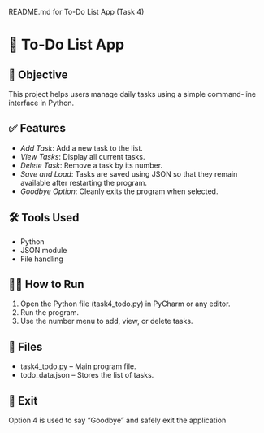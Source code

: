 README.md for To-Do List App (Task 4)

# 📝 To-Do List App

## 📌 Objective
This project helps users manage daily tasks using a simple command-line interface in Python.

## ✅ Features
- *Add Task*: Add a new task to the list.
- *View Tasks*: Display all current tasks.
- *Delete Task*: Remove a task by its number.
- *Save and Load*: Tasks are saved using JSON so that they remain available after restarting the program.
- *Goodbye Option*: Cleanly exits the program when selected.

## 🛠 Tools Used
- Python
- JSON module
- File handling

## 🏃‍♂ How to Run
1. Open the Python file (task4_todo.py) in PyCharm or any editor.
2. Run the program.
3. Use the number menu to add, view, or delete tasks.

## 📁 Files
- task4_todo.py – Main program file.
- todo_data.json – Stores the list of tasks.

## 👋 Exit
Option 4 is used to say “Goodbye” and safely exit the application